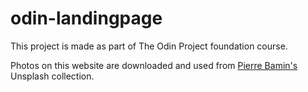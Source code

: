 # odin-landingpage

This project is made as part of The Odin Project foundation course.

Photos on this website are downloaded and used from [Pierre Bamin's](https://unsplash.com/@bamin) Unsplash collection.